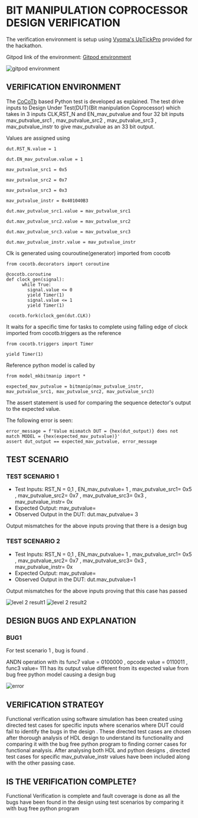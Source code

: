 # BIT MANIPULATION COPROCESSOR DESIGN VERIFICATION
 
 The verification environment is setup using [Vyoma's UpTickPro](https://vyomasystems.com) provided for the hackathon.
 
 Gitpod link of the environment: [Gitpod environment](https://vyomasystem-challengesr-z0ps2j7cguv.ws-us54.gitpod.io/)

![gitpod environment](https://user-images.githubusercontent.com/89691159/181111599-38a3bd40-93c2-4650-bd4b-7c43b21a9362.JPG)

## VERIFICATION ENVIRONMENT
The [CoCoTb](https://www.cocotb.org/) based Python test is developed as explained. The test drive inputs to Design Under Test(DUT)(Bit manipulation Coprocessor) which takes in 3 inputs CLK,RST_N and EN_mav_putvalue and four 32 bit inputs mav_putvalue_src1 , mav_putvalue_src2 , mav_putvalue_src3 , mav_putvalue_instr to give mav_putvalue as an 33 bit output.  

Values are assigned using
    
    dut.RST_N.value = 1
    
    dut.EN_mav_putvalue.value = 1
    
    mav_putvalue_src1 = 0x5
    
    mav_putvalue_src2 = 0x7
    
    mav_putvalue_src3 = 0x3
    
    mav_putvalue_instr = 0x401040B3
    
    dut.mav_putvalue_src1.value = mav_putvalue_src1
    
    dut.mav_putvalue_src2.value = mav_putvalue_src2
    
    dut.mav_putvalue_src3.value = mav_putvalue_src3
    
    dut.mav_putvalue_instr.value = mav_putvalue_instr 
 
Clk is generated using couroutine(generator) imported from cocotb

    from cocotb.decorators import coroutine
    
    @cocotb.coroutine
    def clock_gen(signal):
          while True:
            signal.value <= 0
            yield Timer(1) 
            signal.value <= 1
            yield Timer(1) 
    
     cocotb.fork(clock_gen(dut.CLK))
    
It waits for a specific time for tasks to complete using falling edge of clock imported from cocotb.triggers as the reference
    
    from cocotb.triggers import Timer
   
    yield Timer(1)
    
Reference python model is called by

    from model_mkbitmanip import *
    
    expected_mav_putvalue = bitmanip(mav_putvalue_instr, mav_putvalue_src1, mav_putvalue_src2, mav_putvalue_src3)
    
The assert statement is used for comparing the sequence detector's output to the expected value.

The following error is seen:

    error_message = f'Value mismatch DUT = {hex(dut_output)} does not match MODEL = {hex(expected_mav_putvalue)}'
    assert dut_output == expected_mav_putvalue, error_message 
     
## TEST SCENARIO

### TEST SCENARIO 1

- Test Inputs: RST_N = 0,1 , EN_mav_putvalue= 1 , mav_putvalue_src1= 0x5 , mav_putvalue_src2= 0x7 , mav_putvalue_src3= 0x3 , mav_putvalue_instr= 0x
- Expected Output: mav_putvalue= 
- Observed Output in the DUT: dut.mav_putvalue= 3

Output mismatches for the above inputs proving that there is a design bug

### TEST SCENARIO 2

- Test Inputs: RST_N = 0,1 , EN_mav_putvalue= 1 , mav_putvalue_src1= 0x5 , mav_putvalue_src2= 0x7 , mav_putvalue_src3= 0x3 , mav_putvalue_instr= 0x
- Expected Output: mav_putvalue= 
- Observed Output in the DUT: dut.mav_putvalue=1

Output mismatches for the above inputs proving that this case has passed

![level 2 result1](https://user-images.githubusercontent.com/89691159/181140171-2b3e0adc-061e-43a4-b29c-4db80ae9761c.JPG)
![level 2 result2](https://user-images.githubusercontent.com/89691159/181140199-70443421-23cc-4c2e-b52d-070d7c67d549.JPG)

## DESIGN BUGS AND EXPLANATION

### BUG1

For test scenario 1 , bug is found .

ANDN operation with its func7 value = 0100000 , opcode value = 0110011 , func3 value= 111 has its output value different from its expected value from bug free python model causing a design bug

![error](https://user-images.githubusercontent.com/89691159/181140282-da3cfe6e-f4bb-4c73-af67-bed3b9520fbe.JPG)

## VERIFICATION STRATEGY

Functional verification using software simulation has been created using directed test cases for specific inputs where scenarios where DUT could fail to identify the bugs in the design . These directed test cases are chosen after thorough analysis of HDL design to understand its functionality and comparing it with the bug free python program to finding corner cases for functional analysis. After analysing both HDL and python designs , directed test cases for specific  mav_putvalue_instr values have been included along with the other passing case.

## IS THE VERIFICATION COMPLETE?

Functional Verification is complete and fault coverage is done as all the bugs have been found in the design using test scenarios by comparing it with bug free python program
